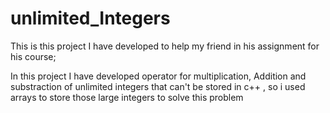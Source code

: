 # unlimited_Integers

This is this project I have developed to help my friend in his assignment for his course;

In this project I have developed operator for multiplication, Addition and substraction of unlimited integers that can't be stored in c++ , so i used arrays to store those large integers to solve this problem
